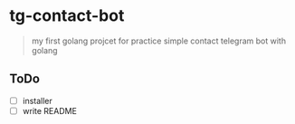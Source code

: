 # tg-contact-bot
> my first golang projcet for practice
simple contact telegram bot with golang

## ToDo
- [ ] installer
- [ ] write README 
